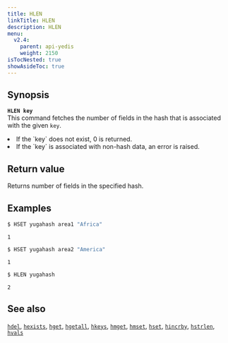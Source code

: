 ```yaml
---
title: HLEN
linkTitle: HLEN
description: HLEN
menu:
  v2.4:
    parent: api-yedis
    weight: 2150
isTocNested: true
showAsideToc: true
---
```


## Synopsis

<b>`HLEN key`</b><br>
This command fetches the number of fields in the hash that is associated with the given `key`.
<li>If the `key` does not exist, 0 is returned.</li>
<li>If the `key` is associated with non-hash data, an error is raised.</li>

## Return value

Returns number of fields in the specified hash.

## Examples

```sh
$ HSET yugahash area1 "Africa"
```

```
1
```

```sh
$ HSET yugahash area2 "America"
```

```
1
```

```sh
$ HLEN yugahash
```

```
2
```

## See also

[`hdel`](../hdel/), [`hexists`](../hexists/), [`hget`](../hget/), [`hgetall`](../hgetall/), [`hkeys`](../hkeys/), [`hmget`](../hmget/), [`hmset`](../hmset/), [`hset`](../hset/), [`hincrby`](../hincrby/), [`hstrlen`](../hstrlen/), [`hvals`](../hvals/)
